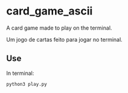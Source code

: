 # card_game_ascii

A card game made to play on the terminal.

Um jogo de cartas feito para jogar no terminal.

## Use 

In terminal:

```
python3 play.py
```

